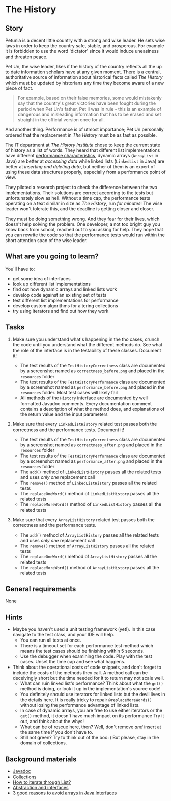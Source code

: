 # The History

## Story

Petunia is a decent little country with a strong and wise leader. He sets wise
laws in order to keep the country safe, stable, and prosperous. For example it
is forbidden to use the word 'dictator' since it would induce uneasiness and
threaten peace.

Pet Un, the wise leader, likes if the history of the country reflects all the
up to date information scholars have at any given moment. There is a central,
authoritative source of information about historical facts called _The History_
which must be updated by historians any time they become aware of a new piece
of fact.

> For example, based on their false memories, some would mistakenly say that
> the country's great victories have been fought during the period when Pet Un's
> father, Pet Il was in rule - this is an example of dangerous and misleading
> information that has to be erased and set straight in the official version
> once for all.

And another thing. Performance is of utmost importance; Pet Un personally
ordered that the replacement in _The History_ must be as fast as possible.

The IT department at _The History Institute_ chose to keep the current state
of history as a list of words. They heard that different list implementations
have different [performance characteristics](https://dzone.com/articles/arraylist-vs-linkedlist-vs),
dynamic arrays (`ArrayList` in Java) 
are better at _accessing data_ while linked lists (`LinkedList` in Java) 
are better at _inserting and deleting data_, but neither of them is an
expert of using these data structures properly, especially from a
performance point of view.

They piloted a research project to check the difference between the two
implementations. Their solutions are correct according to the tests but
unfortunately slow as hell. Without a time cap, the performance tests
operating on a text similar in size as _The History_, run _for minutes_!
The wise leader won't tolerate this, and the deadline is getting closer
and closer.

They must be doing something wrong. And they fear for their lives, which
doesn't help solving the problem. One developer, a not too bright guy you
know back from school, reached out to you asking for help. They hope that
you can rewrite the code so that the performance tests would run within
the short attention span of the wise leader.

## What are you going to learn?

You'll have to:

- get some idea of interfaces
- look up different list implementations
- find out how dynamic arrays and linked lists work
- develop code against an existing set of tests
- test different list implementations for performance
- develop custom algorithms for altering collections
- try using iterators and find out how they work

## Tasks

1. Make sure you understand what's happening in the tho cases, crunch the code until you understand what the different methods do. See what the role of the interface is in the testability of these classes. Document it!
    - The test results of the `TestHistoryCorrectness` class are documented by a screenshot named as `correctness_before.png` and placed in the `resources` folder
    - The test results of the `TestHistoryPerformance` class are documented by a screenshot named as `performance_before.png` and placed in the `resources` folder. Most test cases will likely fail
    - All methods of the `History` interface are documented by well formatted Javadoc comments. Every documentation comment contains a description of what the method does, and explanations of the return value and the input parameters

2. Make sure that every `LinkedListHistory` related test passes both the correctness and the performance tests. Document it!
    - The test results of the `TestHistoryCorrectness` class are documented by a screenshot named as `correctness_after.png` and placed in the `resources` folder
    - The test results of the `TestHistoryPerformance` class are documented by a screenshot named as `performance_after.png` and placed in the `resources` folder
    - The `add()` method of `LinkedListHistory` passes all the related tests and uses _only one_ replacement call
    - The `remove()` method of `LinkedListHistory` passes all the related tests
    - The `replaceOneWord()` method of `LinkedListHistory` passes all the related tests
    - The `replaceMoreWord()` method of `LinkedListHistory` passes all the related tests

3. Make sure that every `ArrayListHistory` related test passes both the correctness and the performance tests.
    - The `add()` method of `ArrayListHistory` passes all the related tests and uses _only one_ replacement call
    - The `remove()` method of `ArrayListHistory` passes all the related tests
    - The `replaceOneWord()` method of `ArrayListHistory` passes all the related tests
    - The `replaceMoreWord()` method of `ArrayListHistory` passes all the related tests

## General requirements

None

## Hints

- Maybe you haven't used a unit testing framework (yet!). In this
  case navigate to the test class, and your IDE will help.
    - You can run all tests at once.
    - There is a timeout set for each performance test method which means the
      test cases should be finishing within 5 seconds.
    - Use the debugger when examining the code. Play with the test cases.
      Unset the time cap and see what happens.
- Think about the operational costs of code snippets, and don't
  forget to include the costs of the methods they call. A method call
  can be deceivingly short but the time needed for it to return may
  not scale well. 
    - What can ruin linked list's performance? Think about what the `get()`
      method is doing, or look it up in the implementation's source code!
    - You definitely should use iterators for linked lists but the devil
      lives in the details here. It is really tricky to repair
      `@replaceMoreWords()` without losing the performance advantage
      of linked lists.
    - In case of dynamic arrays, you are free to use either iterators or
      the `get()` method, it doesn't have much impact on its performance
      Try it out, and think about the whys!
    - What can be of rescue here, then? Well, don't remove _and_ insert
      at the same time if you don't have to.
    - Still not green? Try to think out of the box :) But please, stay in
      the domain of collections.

## Background materials

- <i class="far fa-exclamation"></i> [Javadoc](project/curriculum/materials/pages/java/introduction-to-javadoc.md)
- <i class="far fa-exclamation"></i> [Collections](project/curriculum/materials/competencies/java-data-structures/java-collections.md.html)
- <i class="far fa-exclamation"></i> [How to iterate through List?](https://www.baeldung.com/java-iterate-list)
- [Abstraction and interfaces](project/curriculum/materials/pages/java/abstraction.md)
- [3 good reasons to avoid arrays in Java Interfaces](https://eclipsesource.com/blogs/2014/04/11/3-good-reasons-to-avoid-arrays-in-java-interfaces/)

